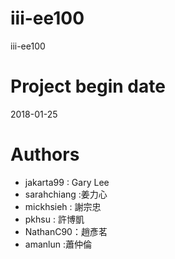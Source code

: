 ﻿# iii-ee100
iii-ee100

# Project begin date
2018-01-25

# Authors
* jakarta99 : Gary Lee
* sarahchiang :姜力心
* mickhsieh : 謝宗忠
* pkhsu : 許博凱
* NathanC90：趙彥茗
* amanlun :蕭仲倫
